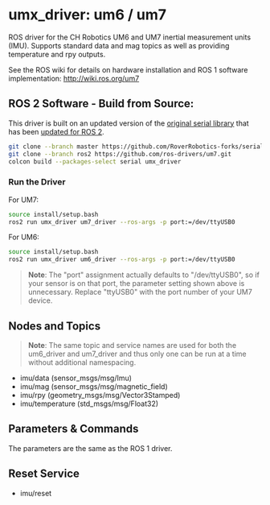 umx_driver: um6 / um7
===

ROS driver for the CH Robotics UM6 and UM7 inertial measurement units (IMU).
Supports standard data and mag topics as well as providing temperature and rpy outputs.

See the ROS wiki for details on hardware installation and ROS 1 software implementation:  http://wiki.ros.org/um7

## ROS 2 Software - Build from Source:
This driver is built on an updated version of the [original serial library](https://github.com/wjwwood/serial) that has been [updated for ROS 2](https://github.com/RoverRobotics-forks/serial-ros2).

```bash
git clone --branch master https://github.com/RoverRobotics-forks/serial-ros2.git
git clone --branch ros2 https://github.com/ros-drivers/um7.git
colcon build --packages-select serial umx_driver
```

### Run the Driver
For UM7:
```bash
source install/setup.bash
ros2 run umx_driver um7_driver --ros-args -p port:=/dev/ttyUSB0
```
For UM6:
```bash
source install/setup.bash
ros2 run umx_driver um6_driver --ros-args -p port:=/dev/ttyUSB0
```
>**Note**: The "port" assignment actually defaults to "/dev/ttyUSB0", so if your sensor is on that port, the parameter setting shown above is unnecessary. Replace "ttyUSB0" with the port number of your UM7 device.

## Nodes and Topics
>**Note**: The same topic and service names are used for both the um6_driver and um7_driver and thus only one can be run at a time without additional namespacing.

- imu/data (sensor_msgs/msg/Imu)
- imu/mag (sensor_msgs/msg/magnetic_field)
- imu/rpy (geometry_msgs/msg/Vector3Stamped)
- imu/temperature (std_msgs/msg/Float32)

## Parameters & Commands
The parameters are the same as the ROS 1 driver.

## Reset Service
- imu/reset